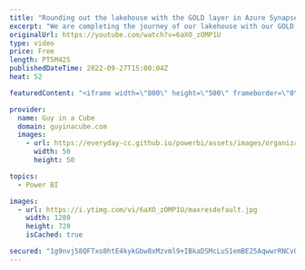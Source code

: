 ```yaml
---
title: "Rounding out the lakehouse with the GOLD layer in Azure Synapse"
excerpt: "We are completing the journey of our lakehouse with our GOLD layer in Azure Synapse. This gives you the table structures you need to start building those amazing reports in Power BI!  Stijn Wynants https://twitter.com/SQLStijn  📢 Become a member: https://guyinacu.be/membership \r \r *******************"
originalUrl: https://youtube.com/watch?v=6aXO_zOMP1U
type: video
price: Free
length: PT5M42S
publishedDateTime: 2022-09-27T15:00:04Z
heat: 52

featuredContent: "<iframe width=\"800\" height=\"500\" frameborder=\"0\" src=\"https://www.youtube.com/embed/6aXO_zOMP1U\" allow=\"accelerometer; autoplay; encrypted-media; gyroscope; picture-in-picture\" allowfullscreen></iframe>"

provider:
  name: Guy in a Cube
  domain: guyinacube.com
  images:
    - url: https://everyday-cc.github.io/powerbi/assets/images/organizations/guyinacube.com-50x50.jpg
      width: 50
      height: 50

topics:
  - Power BI

images:
  - url: https://i.ytimg.com/vi/6aXO_zOMP1U/maxresdefault.jpg
    width: 1280
    height: 720
    isCached: true

secured: "1g9nvj58QFTxo8htE4kykGbw8xMzvml9+IBkaDSMcLuS1emBE25AqwwrRNCvQ/AzMVRf9NUsc1+j9hjvY3YafWl5D6ND6yY6V8sQD/hJgTnJSEJJhufZZiH11v2WStA1+MNwhvc9Z2HzXVbzhVEtfX8rDv+nkZahoXutHbVvCdxYtJpqqANvzrHvQnoDoAPiaADtyv8oynjbwZN36sFpXiiaua4xW2uCRWQIxKNRxuzfxwfVQ/P8Br9v22+FqOeGZRATN2FPOSfw6M/qjRYHXbO7z1iSWrUqRKDApTGYAjdBkJKdosCDEtcvsGxCieHcn3PZF8gKbSwvxVCnkySHElG+WJUkEt2y2AfwS1xgBy7FBNSgM6EkzkyUqQ9ZXF3bUNij7J/rZtCQgByKpPUj9XeJb94ONgpIxrBP/WqH9h0=;V3HiafX59q59SMGqido5dA=="
---
```



